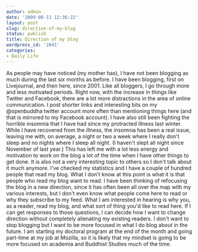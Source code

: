 ```yaml
---
author: admin
date: '2009-08-11 12:36:22'
layout: post
slug: direction-of-my-blog
status: publish
title: Direction of my blog
wordpress_id: '2841'
categories:
- Daily Life
---
```


As people may have noticed (my mother has), I have not been blogging as
much during the last six months as before. I have been blogging, first
on Livejournal, and then here, since 2001. Like all bloggers, I go
through more and less motivated periods. Right now, with the increase in
things like Twitter and Facebook, there are a lot more distractions in
the area of online communication. I post shorter links and interesting
bits on my @openbuddha twitter account more often than mentioning things
here (and that is mirrored to my Facebook account). I have also still
been fighting the horrible insomnia that I have had since my protracted
illness last winter. While I have recovered from the illness, the
insomnia has been a real issue, leaving me with, on average, a night or
two a week where I really don't sleep and no nights where I sleep all
night. (I haven't slept all night since November of last year.) This has
left me with a lot less energy and motivation to work on the blog a lot
of the time when I have other things to get done. It is also not a very
interesting topic to others so I don't talk about it much anymore. I've
checked my statistics and I have a couple of hundred people that read my
blog. What I don't know at this point is what it is that people who read
my blog want to read. I have been thinking of refocusing the blog in a
new direction, since it has often been all over the map with my various
interests, but I don't even know what people come here to read or why
they subscribe to my feed. What I am interested in hearing is why you,
as a reader, read my blog, and what sort of thing you'd like to read
here. If I can get responses to those questions, I can decide how I want
to change direction without completely alienating my existing readers. I
don't want to stop blogging but I want to be more focused in what I do
blog about in the future. I am starting my doctoral program at the end
of the month and going part-time at my job at Mozilla, so it is likely
that my mindset is going to be more focused on academia and Buddhist
Studies much of the time.
